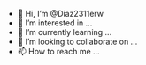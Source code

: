 - 👋 Hi, I’m @Diaz2311erw
- 👀 I’m interested in ...
- 🌱 I’m currently learning ...
- 💞️ I’m looking to collaborate on ...
- 📫 How to reach me ...

<!---
Diaz2311erw/Diaz2311erw is a ✨ special ✨ repository because its `README.md` (this file) appears on your GitHub profile.
You can click the Preview link to take a look at your changes.
--->
